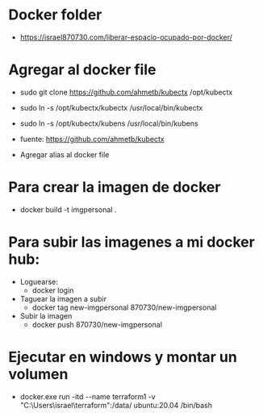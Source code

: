 # Docker folder

- https://israel870730.com/liberar-espacio-ocupado-por-docker/

# Agregar al docker file

- sudo git clone https://github.com/ahmetb/kubectx /opt/kubectx
- sudo ln -s /opt/kubectx/kubectx /usr/local/bin/kubectx
- sudo ln -s /opt/kubectx/kubens /usr/local/bin/kubens

- fuente: https://github.com/ahmetb/kubectx
- Agregar alias al docker file


# Para crear la imagen de docker
- docker build -t imgpersonal .

# Para subir las imagenes a mi docker hub:
- Loguearse: 
  - docker login
- Taguear la imagen a subir
  - docker tag new-imgpersonal 870730/new-imgpersonal
- Subir la imagen
   - docker push 870730/new-imgpersonal

# Ejecutar en windows y montar un volumen
- docker.exe run -itd --name terraform1 -v "C:\Users\israel\terraform\":/data/ ubuntu:20.04 /bin/bash